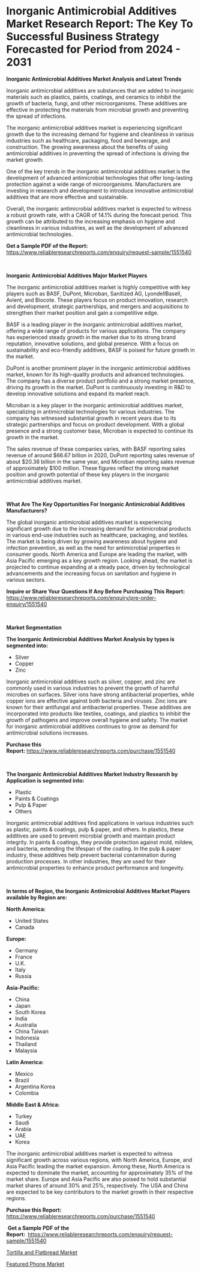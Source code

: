 <p><h1>Inorganic Antimicrobial Additives Market Research Report: The Key To Successful Business Strategy Forecasted for Period from 2024 - 2031</h1></p><p><strong>Inorganic Antimicrobial Additives Market Analysis and Latest Trends</strong></p>
<p><p>Inorganic antimicrobial additives are substances that are added to inorganic materials such as plastics, paints, coatings, and ceramics to inhibit the growth of bacteria, fungi, and other microorganisms. These additives are effective in protecting the materials from microbial growth and preventing the spread of infections.</p><p>The inorganic antimicrobial additives market is experiencing significant growth due to the increasing demand for hygiene and cleanliness in various industries such as healthcare, packaging, food and beverage, and construction. The growing awareness about the benefits of using antimicrobial additives in preventing the spread of infections is driving the market growth.</p><p>One of the key trends in the inorganic antimicrobial additives market is the development of advanced antimicrobial technologies that offer long-lasting protection against a wide range of microorganisms. Manufacturers are investing in research and development to introduce innovative antimicrobial additives that are more effective and sustainable.</p><p>Overall, the inorganic antimicrobial additives market is expected to witness a robust growth rate, with a CAGR of 14.1% during the forecast period. This growth can be attributed to the increasing emphasis on hygiene and cleanliness in various industries, as well as the development of advanced antimicrobial technologies.</p></p>
<p><strong>Get a Sample PDF of the Report:&nbsp;</strong> <a href="https://www.reliableresearchreports.com/enquiry/request-sample/1551540">https://www.reliableresearchreports.com/enquiry/request-sample/1551540</a></p>
<p>&nbsp;</p>
<p><strong>Inorganic Antimicrobial Additives Major Market Players</strong></p>
<p><p>The inorganic antimicrobial additives market is highly competitive with key players such as BASF, DuPont, Microban, Sanitized AG, LyondellBasell, Avient, and Biocote. These players focus on product innovation, research and development, strategic partnerships, and mergers and acquisitions to strengthen their market position and gain a competitive edge.</p><p>BASF is a leading player in the inorganic antimicrobial additives market, offering a wide range of products for various applications. The company has experienced steady growth in the market due to its strong brand reputation, innovative solutions, and global presence. With a focus on sustainability and eco-friendly additives, BASF is poised for future growth in the market.</p><p>DuPont is another prominent player in the inorganic antimicrobial additives market, known for its high-quality products and advanced technologies. The company has a diverse product portfolio and a strong market presence, driving its growth in the market. DuPont is continuously investing in R&D to develop innovative solutions and expand its market reach.</p><p>Microban is a key player in the inorganic antimicrobial additives market, specializing in antimicrobial technologies for various industries. The company has witnessed substantial growth in recent years due to its strategic partnerships and focus on product development. With a global presence and a strong customer base, Microban is expected to continue its growth in the market.</p><p>The sales revenue of these companies varies, with BASF reporting sales revenue of around $66.67 billion in 2020, DuPont reporting sales revenue of about $20.38 billion in the same year, and Microban reporting sales revenue of approximately $100 million. These figures reflect the strong market position and growth potential of these key players in the inorganic antimicrobial additives market.</p></p>
<p>&nbsp;</p>
<p><strong>What Are The Key Opportunities For Inorganic Antimicrobial Additives Manufacturers?</strong></p>
<p><p>The global inorganic antimicrobial additives market is experiencing significant growth due to the increasing demand for antimicrobial products in various end-use industries such as healthcare, packaging, and textiles. The market is being driven by growing awareness about hygiene and infection prevention, as well as the need for antimicrobial properties in consumer goods. North America and Europe are leading the market, with Asia Pacific emerging as a key growth region. Looking ahead, the market is projected to continue expanding at a steady pace, driven by technological advancements and the increasing focus on sanitation and hygiene in various sectors.</p></p>
<p><strong>Inquire or Share Your Questions If Any Before Purchasing This Report:</strong> <a href="https://www.reliableresearchreports.com/enquiry/pre-order-enquiry/1551540">https://www.reliableresearchreports.com/enquiry/pre-order-enquiry/1551540</a></p>
<p>&nbsp;</p>
<p><strong>Market Segmentation</strong></p>
<p><strong>The Inorganic Antimicrobial Additives Market Analysis by types is segmented into:</strong></p>
<p><ul><li>Silver</li><li>Copper</li><li>Zinc</li></ul></p>
<p><p>Inorganic antimicrobial additives such as silver, copper, and zinc are commonly used in various industries to prevent the growth of harmful microbes on surfaces. Silver ions have strong antibacterial properties, while copper ions are effective against both bacteria and viruses. Zinc ions are known for their antifungal and antibacterial properties. These additives are incorporated into products like textiles, coatings, and plastics to inhibit the growth of pathogens and improve overall hygiene and safety. The market for inorganic antimicrobial additives continues to grow as demand for antimicrobial solutions increases.</p></p>
<p><strong>Purchase this Report:&nbsp;</strong><a href="https://www.reliableresearchreports.com/purchase/1551540">https://www.reliableresearchreports.com/purchase/1551540</a></p>
<p>&nbsp;</p>
<p><strong>The Inorganic Antimicrobial Additives Market Industry Research by Application is segmented into:</strong></p>
<p><ul><li>Plastic</li><li>Paints & Coatings</li><li>Pulp & Paper</li><li>Others</li></ul></p>
<p><p>Inorganic antimicrobial additives find applications in various industries such as plastic, paints & coatings, pulp & paper, and others. In plastics, these additives are used to prevent microbial growth and maintain product integrity. In paints & coatings, they provide protection against mold, mildew, and bacteria, extending the lifespan of the coating. In the pulp & paper industry, these additives help prevent bacterial contamination during production processes. In other industries, they are used for their antimicrobial properties to enhance product performance and longevity.</p></p>
<p>&nbsp;</p>
<p><strong>In terms of Region, the Inorganic Antimicrobial Additives Market Players available by Region are:</strong></p>
<p>
    <p> <strong> North America: </strong>
        <ul>
            <li>United States</li>
            <li>Canada</li>
        </ul>
        </p> 
    <p> <strong> Europe: </strong>
        <ul>
            <li>Germany</li>
            <li>France</li>
            <li>U.K.</li>
            <li>Italy</li>
            <li>Russia</li>
        </ul>
        </p> 
    <p> <strong> Asia-Pacific: </strong>
        <ul>
            <li>China</li>
            <li>Japan</li>
            <li>South Korea</li>
            <li>India</li>
            <li>Australia</li>
            <li>China Taiwan</li>
            <li>Indonesia</li>
            <li>Thailand</li>
            <li>Malaysia</li>
        </ul>
        </p> 
    <p> <strong> Latin America: </strong>
        <ul>
            <li>Mexico</li>
            <li>Brazil</li>
            <li>Argentina Korea</li>
            <li>Colombia</li>
        </ul>
        </p> 
    <p> <strong> Middle East & Africa: </strong>
        <ul>
            <li>Turkey</li>
            <li>Saudi</li>
            <li>Arabia</li>
            <li>UAE</li>
            <li>Korea</li>
        </ul>
    </p>
    </p>
<p><p>The inorganic antimicrobial additives market is expected to witness significant growth across various regions, with North America, Europe, and Asia Pacific leading the market expansion. Among these, North America is expected to dominate the market, accounting for approximately 35% of the market share. Europe and Asia Pacific are also poised to hold substantial market shares of around 30% and 25%, respectively. The USA and China are expected to be key contributors to the market growth in their respective regions.</p></p>
<p><strong>Purchase this Report: </strong><a href="https://www.reliableresearchreports.com/purchase/1551540">https://www.reliableresearchreports.com/purchase/1551540</a></p>
<p>&nbsp;<strong>Get a Sample PDF of the Report:&nbsp;&nbsp;</strong><a href="https://www.reliableresearchreports.com/enquiry/request-sample/1551540">https://www.reliableresearchreports.com/enquiry/request-sample/1551540</a></p>
<p><strong></strong></p>
<p><p><a href="https://pretty-mail-caf.notion.site/Tortilla-and-Flatbread-Market-Offer-Valuable-Insights-into-Market-Size-Market-Share-Market-Trends--110d189bf616474fa032e93adae6e3f8">Tortilla and Flatbread Market</a></p><p><a href="https://flame-sidecar-702.notion.site/Featured-Phone-Market-Centers-on-Aspects-such-as-Market-Growth-Market-Share-Market-Opportunity-an-473a5a92836e40218fe6e0b789c583fc">Featured Phone Market</a></p></p>